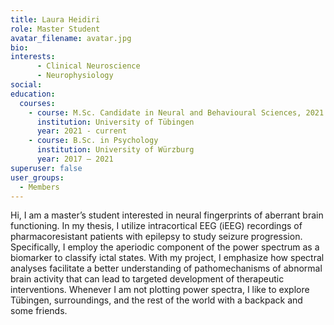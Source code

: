 ```yaml
---
title: Laura Heidiri
role: Master Student
avatar_filename: avatar.jpg
bio:
interests:
      -	Clinical Neuroscience
      -	Neurophysiology
social:
education:
  courses:
    - course: M.Sc. Candidate in Neural and Behavioural Sciences, 2021 
      institution: University of Tübingen
      year: 2021 - current
    - course: B.Sc. in Psychology
      institution: University of Würzburg
      year: 2017 – 2021
superuser: false
user_groups:
  - Members
---
```

Hi, I am a master’s student interested in neural fingerprints of aberrant brain functioning. In my thesis, I utilize intracortical EEG (iEEG) recordings of pharmacoresistant patients with epilepsy to study seizure progression. Specifically, I employ the aperiodic component of the power spectrum as a biomarker to classify ictal states. With my project, I emphasize how spectral analyses facilitate a better understanding of pathomechanisms of abnormal brain activity that can lead to targeted development of therapeutic interventions.
Whenever I am not plotting power spectra, I like to explore Tübingen, surroundings, and the rest of the world with a backpack and some friends. 
